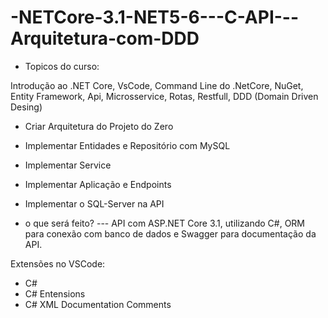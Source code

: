 # -NETCore-3.1-NET5-6---C-API---Arquitetura-com-DDD

- Topicos do curso:

Introdução ao .NET Core, VsCode, Command Line do .NetCore, NuGet, Entity Framework, Api, Microsservice, Rotas, Restfull, DDD (Domain Driven Desing)


- Criar Arquitetura do Projeto do Zero
- Implementar Entidades e Repositório com MySQL
- Implementar Service
- Implementar Aplicação e Endpoints
- Implementar o SQL-Server na API


- o que será feito?
--- API com ASP.NET Core 3.1, utilizando C#, ORM para conexão com banco de dados e Swagger para documentação da API.


Extensões no VSCode:

- C#
- C# Entensions
- C# XML Documentation Comments
